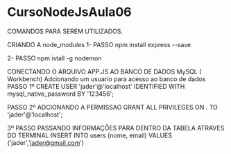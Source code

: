 # CursoNodeJsAula06
COMANDOS PARA SEREM UTILIZADOS.

CRIANDO A node_modules
1- PASSO
npm install express --save

2- PASSO
npm istall -g nodemon




CONECTANDO O ARQUIVO APP.JS AO BANCO DE DADOS MySQL ( Workbench)
Adcionando um usuario para acesso ao banco de dados
PASSO 1º
CREATE USER 'jader'@'localhost' IDENTIFIED WITH mysql_native_password BY '123456';

PASSO 2º
ADCIONANDO A PERMISSAO
GRANT ALL PRIVILEGES ON *.* TO 'jader'@'localhost'; 


3º PASSO
PASSANDO INFORMAÇÕES PARA DENTRO DA TABELA ATRAVES DO TERMINAL
INSERT INTO users (nome, email) VALUES ('jader','jader@gmail.com')
